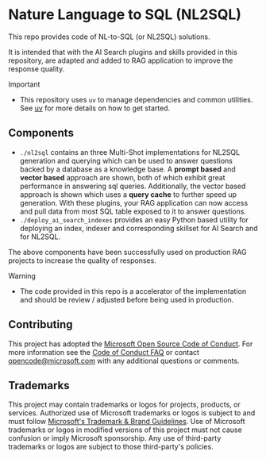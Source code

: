 # Nature Language to SQL (NL2SQL)
This repo provides code of NL-to-SQL (or NL2SQL) solutions.

It is intended that with the AI Search plugins and skills provided in this repository, are adapted and added to RAG application to improve the response quality.

> [!IMPORTANT]
>
> - This repository uses `uv` to manage dependencies and common utilities. See [uv](https://docs.astral.sh/uv/) for more details on how to get started.

## Components

- `./nl2sql` contains an three Multi-Shot implementations for NL2SQL generation and querying which can be used to answer questions backed by a database as a knowledge base. A **prompt based** and **vector based** approach are shown, both of which exhibit great performance in answering sql queries. Additionally, the vector based approach is shown which uses a **query cache** to further speed up generation.  With these plugins, your RAG application can now access and pull data from most SQL table exposed to it to answer questions.
- `./deploy_ai_search_indexes` provides an easy Python based utility for deploying an index, indexer and corresponding skillset for AI Search and for NL2SQL.

The above components have been successfully used on production RAG projects to increase the quality of responses.

> [!WARNING]
>
> - The code provided in this repo is a accelerator of the implementation and should be review / adjusted before being used in production.

## Contributing

This project has adopted the [Microsoft Open Source Code of Conduct](https://opensource.microsoft.com/codeofconduct/).
For more information see the [Code of Conduct FAQ](https://opensource.microsoft.com/codeofconduct/faq/) or
contact [opencode@microsoft.com](mailto:opencode@microsoft.com) with any additional questions or comments.

## Trademarks

This project may contain trademarks or logos for projects, products, or services. Authorized use of Microsoft
trademarks or logos is subject to and must follow
[Microsoft's Trademark & Brand Guidelines](https://www.microsoft.com/en-us/legal/intellectualproperty/trademarks/usage/general).
Use of Microsoft trademarks or logos in modified versions of this project must not cause confusion or imply Microsoft sponsorship.
Any use of third-party trademarks or logos are subject to those third-party's policies.

